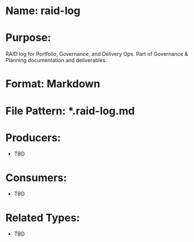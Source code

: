 # Name: raid-log

# Purpose:
RAID log for Portfolio, Governance, and Delivery Ops. Part of Governance & Planning documentation and deliverables.

# Format: Markdown

# File Pattern: *.raid-log.md

# Producers:
- TBD

# Consumers:
- TBD

# Related Types:
- TBD
